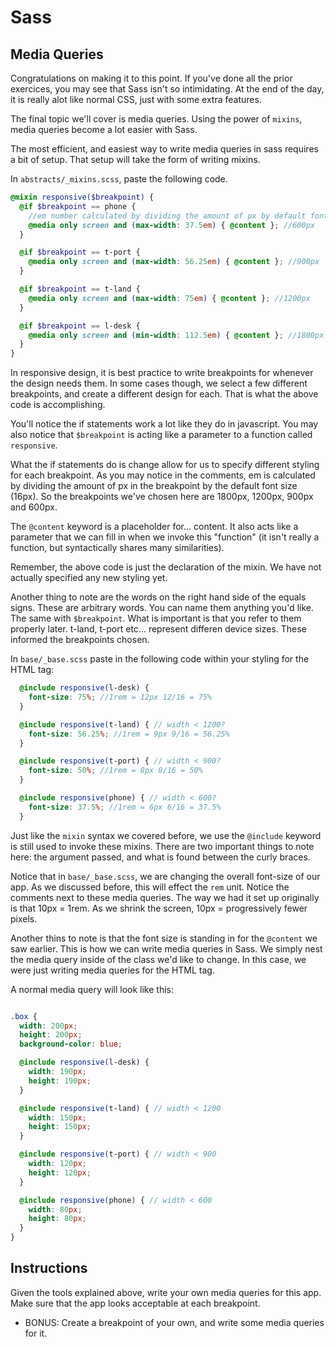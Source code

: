 # Sass

## Media Queries

Congratulations on making it to this point. If you've done all the prior exercices, you may see that Sass isn't so intimidating. At the end of the day, it is really alot like normal CSS, just with some extra features. 

The final topic we'll cover is media queries. Using the power of `mixins`, media queries become a lot easier with Sass. 

The most efficient, and easiest way to write media queries in sass requires a bit of setup. That setup will take the form of writing mixins. 

In `abstracts/_mixins.scss`, paste the following code. 

```scss
@mixin responsive($breakpoint) {
  @if $breakpoint == phone {
    //em number calculated by dividing the amount of px by default font size (16px) 
    @media only screen and (max-width: 37.5em) { @content }; //600px 
  }

  @if $breakpoint == t-port {
    @media only screen and (max-width: 56.25em) { @content }; //900px
  }

  @if $breakpoint == t-land {
    @media only screen and (max-width: 75em) { @content }; //1200px
  }

  @if $breakpoint == l-desk {
    @media only screen and (min-width: 112.5em) { @content }; //1800px
  }
}

``` 

In responsive design, it is best practice to write breakpoints for whenever the design needs them. In some cases though, we select a few different breakpoints, and create a different design for each. That is what the above code is accomplishing. 

You'll notice the if statements work a lot like they do in javascript. You may also notice that `$breakpoint` is acting like a parameter to a function called `responsive`.

What the if statements do is change allow for us to specify different styling for each breakpoint. As you may notice in the comments, em is calculated by dividing the amount of px in the breakpoint by the default font size (16px). So the breakpoints we've chosen here are 1800px, 1200px, 900px and 600px. 

The `@content` keyword is a placeholder for... content. It also acts like a parameter that we can fill in when we invoke this "function" (it isn't really a function, but syntactically shares many similarities).

Remember, the above code is just the declaration of the mixin. We have not actually specified any new styling yet. 

Another thing to note are the words on the right hand side of the equals signs. These are arbitrary words. You can name them anything you'd like. The same with `$breakpoint`. What is important is that you refer to them properly later. t-land, t-port etc... represent differen device sizes. These informed the breakpoints chosen. 

In `base/_base.scss` paste in the following code within your styling for the HTML tag:

```scss
  @include responsive(l-desk) {
    font-size: 75%; //1rem = 12px 12/16 = 75%
  }

  @include responsive(t-land) { // width < 1200?
    font-size: 56.25%; //1rem = 9px 9/16 = 56.25%
  }

  @include responsive(t-port) { // width < 900?
    font-size: 50%; //1rem = 8px 8/16 = 50%
  }

  @include responsive(phone) { // width < 600?
    font-size: 37.5%; //1rem = 6px 6/16 = 37.5%
  }
```

Just like the `mixin` syntax we covered before, we use the `@include` keyword is still used to invoke these mixins. There are two important things to note here: the argument passed, and what is found between the curly braces. 

Notice that in `base/_base.scss`, we are changing the overall font-size of our app. As we discussed before, this will effect the `rem` unit. Notice the comments next to these media queries. The way we had it set up originally is that 10px = 1rem. As we shrink the screen, 10px = progressively fewer pixels. 

Another thins to note is that the font size is standing in for the `@content` we saw earlier. This is how we can write media queries in Sass. We simply nest the media query inside of the class we'd like to change. In this case, we were just writing media queries for the HTML tag.

A normal media query will look like this:

```scss

.box {
  width: 200px;
  height: 200px;
  background-color: blue;

  @include responsive(l-desk) { 
    width: 190px;
    height: 190px;
  }

  @include responsive(t-land) { // width < 1200
    width: 150px;
    height: 150px;
  }

  @include responsive(t-port) { // width < 900
    width: 120px;
    height: 120px;
  }

  @include responsive(phone) { // width < 600
    width: 80px;
    height: 80px;
  }
}

```

## Instructions
Given the tools explained above, write your own media queries for this app. Make sure that the app looks acceptable at each breakpoint.

* BONUS: Create a breakpoint of your own, and write some media queries for it. 